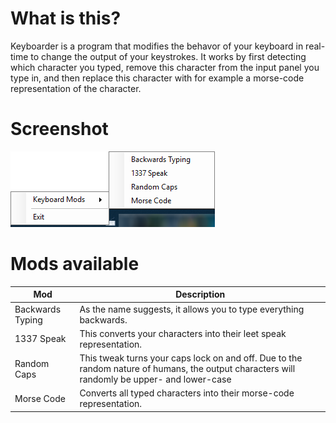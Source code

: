 # What is this?
Keyboarder is a program that modifies the behavor of your keyboard in real-time to change the output of your keystrokes. It works by first detecting which character you typed, remove this character from the input panel you type in, and then replace this character with for example a morse-code representation of the character.

# Screenshot
![alt text](screenshot.png "Logo Title Text 1")

# Mods available

| Mod              | Description                                                         |
| ---------------- |-------------------------------------------------------------------- | 
| Backwards Typing | As the name suggests, it allows you to type everything backwards.   |
| 1337 Speak       | This converts your characters into their leet speak representation. |
| Random Caps      | This tweak turns your caps lock on and off. Due to the random nature of humans, the output characters will randomly be upper- and lower-case |
| Morse Code       | Converts all typed characters into their morse-code representation. |
